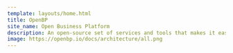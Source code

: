```yaml
---
template: layouts/home.html
title: OpenBP
site_name: Open Business Platform
description: An open-source set of services and tools that makes it easy to build, release, and operate production-ready Industry 4.0+ business solutions.
image: https://openbp.io/docs/architecture/all.png
---
```

